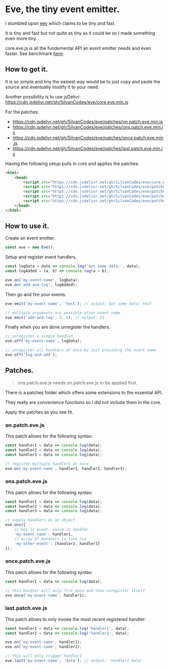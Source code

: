 # Eve, the tiny event emitter.

I stumbled upon [eev](https://github.com/chrisdavies/eev) which claims to be tiny and fast.

It is tiny and fast but not quite as tiny as it could be so I made something even more tiny.

core.eve.js is all the fundemental API an event emitter needs and even faster.
See benchmark [here](https://silvancodes.github.io/eve).

## How to get it.
It is so simple and tiny the easiest way would be to just copy and paste the source and eventually modify it to your need.

Another possibility is to use jsDelivr: https://cdn.jsdelivr.net/gh/SilvanCodes/eve/core.eve.min.js

For the patches:
- https://cdn.jsdelivr.net/gh/SilvanCodes/eve/patches/on.patch.eve.min.js
- https://cdn.jsdelivr.net/gh/SilvanCodes/eve/patches/ons.patch.eve.min.js
- https://cdn.jsdelivr.net/gh/SilvanCodes/eve/patches/once.patch.eve.min.js
- https://cdn.jsdelivr.net/gh/SilvanCodes/eve/patches/last.patch.eve.min.js

Having the following setup pulls in core and applies the patches:

```html
<html>
    <head>
        <script src="https://cdn.jsdelivr.net/gh/SilvanCodes/eve/core.eve.min.js"></script>
        <script src="https://cdn.jsdelivr.net/gh/SilvanCodes/eve/patches/on.patch.eve.min.js"></script>
        <script src="https://cdn.jsdelivr.net/gh/SilvanCodes/eve/patches/ons.patch.eve.min.js"></script>
        <script src="https://cdn.jsdelivr.net/gh/SilvanCodes/eve/patches/once.patch.eve.min.js"></script>
        <script src="https://cdn.jsdelivr.net/gh/SilvanCodes/eve/patches/last.patch.eve.min.js"></script>
    </head>
</html>
```

## How to use it.

Create an event emitter.

```js
const eve = new Eve();
```

Setup and register event handlers.

```js
const logData = data => console.log('Got some data:', data);
const logAdded = (a, b) => console.log(a + b);

eve.on('my-event-name', logData);
eve.on('add-and-log', logAdded);
```

Then go and fire your events.

```js
eve.emit('my-event-name', 'test'); // output: Got some data: test

// multiple arguments are possible after event name
eve.emit('add-and-log', 5, 6); // output: 11
```

Finally when you are done unregister the handlers.

```js
// unregister a single handler
eve.off('my-event-name', logData);

// unregister all handlers at once by just providing the event name
eve.off('log-and-add');
```

## Patches.
> ons.patch.eve.js needs on.patch.eve.js to be applied first.

There is a patches folder which offers some extensions to the essential API.

They really are convenience functions so I did not include them in the core.

Apply the patches as you see fit.

### on.patch.eve.js

This patch allows for the following syntax:

```js
const handler1 = data => console.log(data);
const handler2 = data => console.log(data);
const handler3 = data => console.log(data);

// register multiple handlers at once
eve.on('my-event-name', handler1, handler2, handler3);
```

### ons.patch.eve.js

This patch allows for the following syntax:

```js
const handler1 = data => console.log(data);
const handler2 = data => console.log(data);
const handler3 = data => console.log(data);

// supply handlers as an object
eve.ons({
    // key is event, value is handler
    'my-event-name': handler1,
    // array of handlers is fine too
    'my-other-event': [handler2, handler3]
});
```

### once.patch.eve.js

This patch allows for the following syntax:

```js
const handler1 = data => console.log(data);

// this handler will only fire once and then unregister itself
eve.once('my-event-name', handler1);
```

### last.patch.eve.js

This patch allows to only invoke the most recent registered handler:

```js
const handler1 = data => console.log('handler1', data);
const handler2 = data => console.log('handler2', data);

eve.on('my-event-name', handler1);
eve.on('my-event-name', handler2);

// this will only trigger handler2
eve.last('my-event-name', 'data'); // output: 'handler2 data'
```
